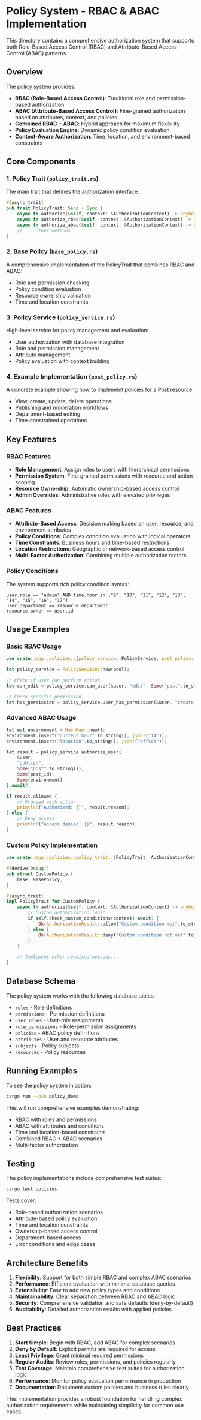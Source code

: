 # Policy System - RBAC & ABAC Implementation

This directory contains a comprehensive authorization system that supports both Role-Based Access Control (RBAC) and Attribute-Based Access Control (ABAC) patterns.

## Overview

The policy system provides:

- **RBAC (Role-Based Access Control)**: Traditional role and permission-based authorization
- **ABAC (Attribute-Based Access Control)**: Fine-grained authorization based on attributes, context, and policies
- **Combined RBAC + ABAC**: Hybrid approach for maximum flexibility
- **Policy Evaluation Engine**: Dynamic policy condition evaluation
- **Context-Aware Authorization**: Time, location, and environment-based constraints

## Core Components

### 1. Policy Trait (`policy_trait.rs`)

The main trait that defines the authorization interface:

```rust
#[async_trait]
pub trait PolicyTrait: Send + Sync {
    async fn authorize(&self, context: &AuthorizationContext) -> anyhow::Result<AuthorizationResult>;
    async fn authorize_rbac(&self, context: &AuthorizationContext) -> anyhow::Result<AuthorizationResult>;
    async fn authorize_abac(&self, context: &AuthorizationContext) -> anyhow::Result<AuthorizationResult>;
    // ... other methods
}
```

### 2. Base Policy (`base_policy.rs`)

A comprehensive implementation of the PolicyTrait that combines RBAC and ABAC:

- Role and permission checking
- Policy condition evaluation
- Resource ownership validation
- Time and location constraints

### 3. Policy Service (`policy_service.rs`)

High-level service for policy management and evaluation:

- User authorization with database integration
- Role and permission management
- Attribute management
- Policy evaluation with context building

### 4. Example Implementation (`post_policy.rs`)

A concrete example showing how to implement policies for a Post resource:

- View, create, update, delete operations
- Publishing and moderation workflows
- Department-based editing
- Time-constrained operations

## Key Features

### RBAC Features

- **Role Management**: Assign roles to users with hierarchical permissions
- **Permission System**: Fine-grained permissions with resource and action scoping
- **Resource Ownership**: Automatic ownership-based access control
- **Admin Overrides**: Administrative roles with elevated privileges

### ABAC Features

- **Attribute-Based Access**: Decision making based on user, resource, and environment attributes
- **Policy Conditions**: Complex condition evaluation with logical operators
- **Time Constraints**: Business hours and time-based restrictions
- **Location Restrictions**: Geographic or network-based access control
- **Multi-Factor Authorization**: Combining multiple authorization factors

### Policy Conditions

The system supports rich policy condition syntax:

```
user.role == "admin" AND time.hour in ["9", "10", "11", "12", "13", "14", "15", "16", "17"]
user.department == resource.department
resource.owner == user.id
```

## Usage Examples

### Basic RBAC Usage

```rust
use crate::app::policies::{policy_service::PolicyService, post_policy::PostPolicy};

let policy_service = PolicyService::new(pool);

// Check if user can perform action
let can_edit = policy_service.can_user(&user, "edit", Some("post".to_string()), Some(post_id)).await?;

// Check specific permission
let has_permission = policy_service.user_has_permission(&user, "create:post", Some("post".to_string())).await?;
```

### Advanced ABAC Usage

```rust
let mut environment = HashMap::new();
environment.insert("current_hour".to_string(), json!("14"));
environment.insert("location".to_string(), json!("office"));

let result = policy_service.authorize_user(
    &user,
    "publish",
    Some("post".to_string()),
    Some(post_id),
    Some(environment)
).await?;

if result.allowed {
    // Proceed with action
    println!("Authorized: {}", result.reason);
} else {
    // Deny access
    println!("Access denied: {}", result.reason);
}
```

### Custom Policy Implementation

```rust
use crate::app::policies::policy_trait::{PolicyTrait, AuthorizationContext, AuthorizationResult};

#[derive(Debug)]
pub struct CustomPolicy {
    base: BasePolicy,
}

#[async_trait]
impl PolicyTrait for CustomPolicy {
    async fn authorize(&self, context: &AuthorizationContext) -> anyhow::Result<AuthorizationResult> {
        // Custom authorization logic
        if self.check_custom_conditions(context).await? {
            Ok(AuthorizationResult::allow("Custom condition met".to_string()))
        } else {
            Ok(AuthorizationResult::deny("Custom condition not met".to_string()))
        }
    }

    // Implement other required methods...
}
```

## Database Schema

The policy system works with the following database tables:

- `roles` - Role definitions
- `permissions` - Permission definitions
- `user_roles` - User-role assignments
- `role_permissions` - Role-permission assignments
- `policies` - ABAC policy definitions
- `attributes` - User and resource attributes
- `subjects` - Policy subjects
- `resources` - Policy resources

## Running Examples

To see the policy system in action:

```bash
cargo run --bin policy_demo
```

This will run comprehensive examples demonstrating:

- RBAC with roles and permissions
- ABAC with attributes and conditions
- Time and location-based constraints
- Combined RBAC + ABAC scenarios
- Multi-factor authorization

## Testing

The policy implementations include comprehensive test suites:

```bash
cargo test policies
```

Tests cover:

- Role-based authorization scenarios
- Attribute-based policy evaluation
- Time and location constraints
- Ownership-based access control
- Department-based access
- Error conditions and edge cases

## Architecture Benefits

1. **Flexibility**: Support for both simple RBAC and complex ABAC scenarios
2. **Performance**: Efficient evaluation with minimal database queries
3. **Extensibility**: Easy to add new policy types and conditions
4. **Maintainability**: Clear separation between RBAC and ABAC logic
5. **Security**: Comprehensive validation and safe defaults (deny-by-default)
6. **Auditability**: Detailed authorization results with applied policies

## Best Practices

1. **Start Simple**: Begin with RBAC, add ABAC for complex scenarios
2. **Deny by Default**: Explicit permits are required for access
3. **Least Privilege**: Grant minimal required permissions
4. **Regular Audits**: Review roles, permissions, and policies regularly
5. **Test Coverage**: Maintain comprehensive test suites for authorization logic
6. **Performance**: Monitor policy evaluation performance in production
7. **Documentation**: Document custom policies and business rules clearly

This implementation provides a robust foundation for handling complex authorization requirements while maintaining simplicity for common use cases.